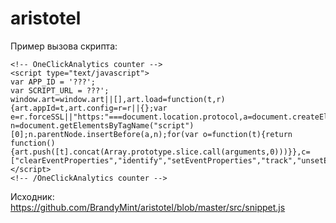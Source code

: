 # aristotel


Пример вызова скрипта:

```
<!-- OneClickAnalytics counter -->
<script type="text/javascript">
var APP_ID = '???';
var SCRIPT_URL = ???';
window.art=window.art||[],art.load=function(t,r){art.appId=t,art.config=r=r||{};var e=r.forceSSL||"https:"===document.location.protocol,a=document.createElement("script");a.type="text/javascript",a.async=!0,a.src=SCRIPT_URL;var n=document.getElementsByTagName("script")[0];n.parentNode.insertBefore(a,n);for(var o=function(t){return function(){art.push([t].concat(Array.prototype.slice.call(arguments,0)))}},c=["clearEventProperties","identify","setEventProperties","track","unsetEventProperty"],s=0;s<c.length;s++)art[c[s]]=o(c[s])},art.load(APP_ID);
</script>
<!-- /OneClickAnalytics counter -->
```


Исходник: https://github.com/BrandyMint/aristotel/blob/master/src/snippet.js
